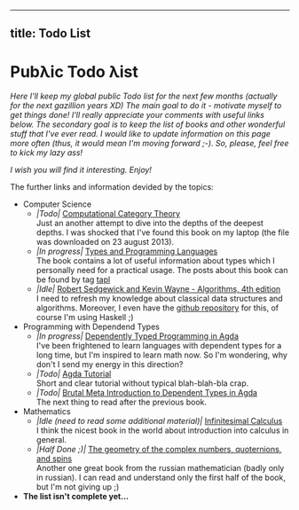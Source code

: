 --------------------
title: Todo List
--------------------

# Pub&lambda;ic Todo &lambda;ist

<i>
Here I'll keep my global public Todo list for the next few months (actually for the next gazillion years XD)
The main goal to do it - motivate myself to get things done! I'll really appreciate your comments with useful links below.
The secondary goal is to keep the list of books and other wonderful stuff that I've ever read.
I would like to update information on this page more often (thus, it would mean I'm moving forward ;-). So, please, feel free to kick my lazy ass!
</i>

*I wish you will find it interesting. Enjoy!*

The further links and information devided by the topics:

- Computer Science
    - *|Todo|* [Computational Category Theory](http://www.cs.man.ac.uk/~david/categories/book/book.pdf)  
      Just an another attempt to dive into the depths of the deepest depths.
      I was shocked that I've found this book on my laptop (the file was downloaded on 23 august 2013).
    - *|In progress|* [Types and Programming Languages](http://www.cis.upenn.edu/~bcpierce/tapl/)  
      The book contains a lot of useful information about types which I personally need for a practical usage.
      The posts about this book can be found by tag [tapl](/tags/tapl.html)
    - *|Idle|* [Robert Sedgewick and Kevin Wayne - Algorithms, 4th edition](http://algs4.cs.princeton.edu/home/)  
      I need to refresh my knowledge about classical data structures and algorithms. Moreover, I even have the [github repository](https://github.com/grouzen/coursera-algorithms) for this, of course I'm using Haskell ;)
- Programming with Dependend Types
    - *|In progress|* [Dependently Typed Programming in Agda](http://www.cse.chalmers.se/~ulfn/papers/afp08/tutorial.pdf)  
      I've been frightened to learn languages with dependent types for a long time, but I'm inspired to learn math now.
      So I'm wondering, why don't I send my energy in this direction?
    - *|Todo|* [Agda Tutorial](http://people.inf.elte.hu/divip/AgdaTutorial/Index.html)  
      Short and clear tutorial without typical blah-blah-bla crap. 
    - *|Todo|* [Brutal Meta Introduction to Dependent Types in Agda](http://oxij.org/note/BrutalDepTypes/)  
      The next thing to read after the previous book.
- Mathematics
    - *|Idle (need to read some additional material)|* [Infinitesimal Calculus](http://www.amazon.com/Infinitesimal-Calculus-Dover-Books-Mathematics/dp/0486428869)  
    I think the nicest book in the world about introduction into calculus in general.
    - *|Half Done ;)|* [The geometry of the complex numbers, quoternions, and spins](http://www.mccme.ru/free-books/izdano/2002/VIA-kvatern.pdf)  
    Another one great book from the russian mathematician (badly only in russian). I can read and understand only the first half of the book, but I'm not giving up ;)
- **The list isn't complete yet...**
